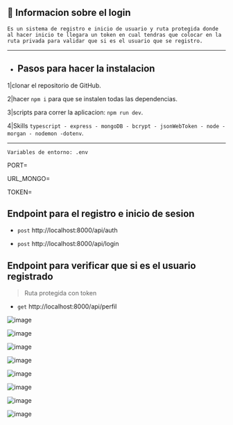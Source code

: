 



## :book: Informacion sobre el login 

`Es un sistema de registro e inicio de usuario y ruta protegida donde al hacer inicio te llegara un token en cual tendras que colocar en la ruta privada para validar que si es el usuario que se registro. `
_____________________________________________________________________
- ## Pasos para hacer la instalacion
 
 1|clonar el repositorio de GitHub.
 
 2|hacer `npm i` para que se instalen todas las dependencias.
 
 3|scripts para correr la aplicacion: `npm run dev`.

 4|Skills `typescript - express - mongoDB - bcrypt - jsonWebToken - node - morgan - nodemon -dotenv`.
 
    

______________________________________________________________________________________________________________________
  `Variables de entorno: .env`  
  
  
PORT=

URL_MONGO=

TOKEN=


## Endpoint para el registro e inicio de sesion

- `post` http://localhost:8000/api/auth


- `post` http://localhost:8000/api/login


## Endpoint para verificar que si es el usuario registrado
> Ruta protegida con token
- `get` http://localhost:8000/api/perfil

![image](https://github.com/JerlibGnzlz/login-typescrit/assets/84889284/394edde1-981f-48f2-94f1-af8a49857568)


![image](https://github.com/JerlibGnzlz/login-typescrit/assets/84889284/6b7b8055-b96b-4cba-90a6-4c27a8d52570)


![image](https://github.com/JerlibGnzlz/login-typescrit/assets/84889284/a0377941-e96a-4303-b324-41e6919e20e6)


![image](https://github.com/JerlibGnzlz/login-typescrit/assets/84889284/00f0b471-4e4a-4ec2-a119-066e83bf6cff)


![image](https://github.com/JerlibGnzlz/login-typescrit/assets/84889284/a2853777-f9ef-420c-b309-1ccb17700d99)


![image](https://github.com/JerlibGnzlz/login-typescrit/assets/84889284/17bf6d14-6eb0-4802-b7a5-1b294fd09565)


![image](https://github.com/JerlibGnzlz/login-typescrit/assets/84889284/c93fb1c1-d94e-411a-8b1d-13c9b70aec75)


![image](https://github.com/JerlibGnzlz/login-typescrit/assets/84889284/f72bf96f-578d-4f30-a936-d44ac50ae3b3)




